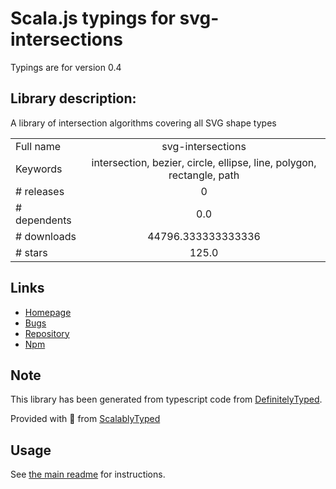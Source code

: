 
# Scala.js typings for svg-intersections

Typings are for version 0.4

## Library description:
A library of intersection algorithms covering all SVG shape types

|                    |                 |
| ------------------ | :-------------: |
| Full name          | svg-intersections |
| Keywords           | intersection, bezier, circle, ellipse, line, polygon, rectangle, path |
| # releases         | 0 |
| # dependents       | 0.0 |
| # downloads        | 44796.333333333336 |
| # stars            | 125.0 |

## Links
- [Homepage](https://github.com/effektif/svg-intersections#readme)
- [Bugs](https://github.com/effektif/svg-intersections/issues)
- [Repository](https://github.com/effektif/svg-intersections)
- [Npm](https://www.npmjs.com/package/svg-intersections)
    


## Note
This library has been generated from typescript code from [DefinitelyTyped](https://definitelytyped.org).

Provided with :purple_heart: from [ScalablyTyped](https://github.com/oyvindberg/ScalablyTyped)

## Usage
See [the main readme](../../readme.md) for instructions.


